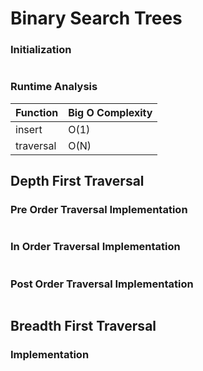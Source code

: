 # Binary Search Trees

### Initialization

```python

```

### Runtime Analysis

| Function         | Big O Complexity |
| ---------------- | ---------------- |
| insert | O(1)    | 
| traversal | O(N) |

## Depth First Traversal

### Pre Order Traversal Implementation

```python

```

### In Order Traversal Implementation

```python

```

### Post Order Traversal Implementation

```python

```

## Breadth First Traversal

### Implementation

```python

```